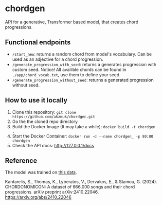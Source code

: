 # chordgen

[API](https://chordgen-uxfa.onrender.com/docs) for a generative, Transformer based model, that creates chord progressions.

## Functional endpoints

- `/start_new`: returns a random chord from model's vocabulary. Can be used as an adjective for a chord progression.
- `/generate_progression_with_seed`: returns a generates progression with custom seed. Notice! All availible chords can be found in `./app/chord_vocab.txt`, use them to define your seed.
- `/generate_progression_without_seed`: returns a generated progression without seed.

## How to use it locally

1. Clone this repository: `git clone https://github.com/akzmuk/chordgen.git`
2. Go the the cloned repo directory
3. Build the Docker Image (It may take a while): `docker build -t chordgen .`
4. Start the Docker Container: `docker run -d --name chordgen_ -p 80:80 chordgen`
5. Check the API docs: http://127.0.0.1/docs

## Reference

The model was trained on [this data](https://huggingface.co/datasets/ailsntua/Chordonomicon).

Kantarelis, S., Thomas, K., Lyberatos, V., Dervakos, E., & Stamou, G. (2024). CHORDONOMICON: A dataset of 666,000 songs and their chord progressions. arXiv preprint arXiv:2410.22046. https://arxiv.org/abs/2410.22046

